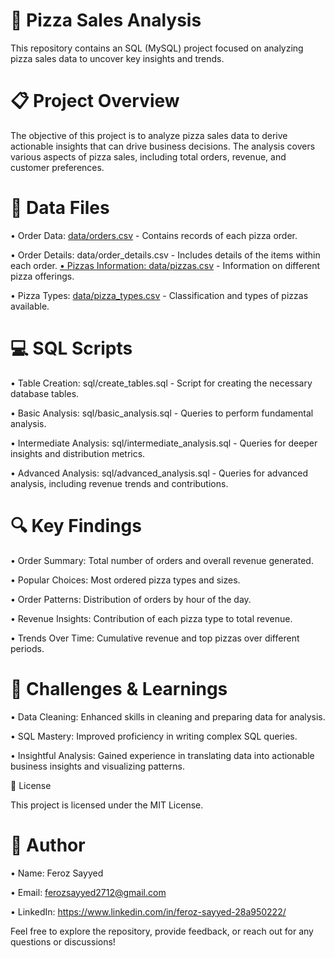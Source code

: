 # 🍕 Pizza Sales Analysis

This repository contains an SQL (MySQL) project focused on analyzing pizza sales data to uncover key insights and trends.


# 📋 Project Overview

The objective of this project is to analyze pizza sales data to derive actionable insights that can drive business decisions. The analysis covers various aspects of pizza sales, including total orders, revenue, and customer preferences.

# 📂 Data Files

• Order Data: [data/orders.csv](https://github.com/feroz271/Pizza-Sales-Analysis-SQL-/blob/main/DATA/orders.csv) - Contains records of each pizza order.

• Order Details: data/order_details.csv - Includes details of the items within each order.
[
• Pizzas Information: data/pizzas.csv](https://github.com/feroz271/Pizza-Sales-Analysis-SQL-/blob/main/DATA/pizzas.csv) - Information on different pizza offerings.

• Pizza Types: [data/pizza_types.csv](https://github.com/feroz271/Pizza-Sales-Analysis-SQL-/blob/main/DATA/pizza_types.csv) - Classification and types of pizzas available.

# 💻 SQL Scripts

• Table Creation: sql/create_tables.sql - Script for creating the necessary database tables.

• Basic Analysis: sql/basic_analysis.sql - Queries to perform fundamental analysis.

• Intermediate Analysis: sql/intermediate_analysis.sql - Queries for deeper insights and distribution metrics.

• Advanced Analysis: sql/advanced_analysis.sql - Queries for advanced analysis, including revenue trends and contributions.

# 🔍 Key Findings

• Order Summary: Total number of orders and overall revenue generated.

• Popular Choices: Most ordered pizza types and sizes.

• Order Patterns: Distribution of orders by hour of the day.

• Revenue Insights: Contribution of each pizza type to total revenue.

• Trends Over Time: Cumulative revenue and top pizzas over different periods.

# 🚧 Challenges & Learnings

• Data Cleaning: Enhanced skills in cleaning and preparing data for analysis.

• SQL Mastery: Improved proficiency in writing complex SQL queries.

• Insightful Analysis: Gained experience in translating data into actionable business insights and visualizing patterns.

📜 License

This project is licensed under the MIT License.

# 👤 Author

• Name: Feroz Sayyed

• Email: ferozsayyed2712@gmail.com

• LinkedIn:  https://www.linkedin.com/in/feroz-sayyed-28a950222/

Feel free to explore the repository, provide feedback, or reach out for any questions or discussions!


